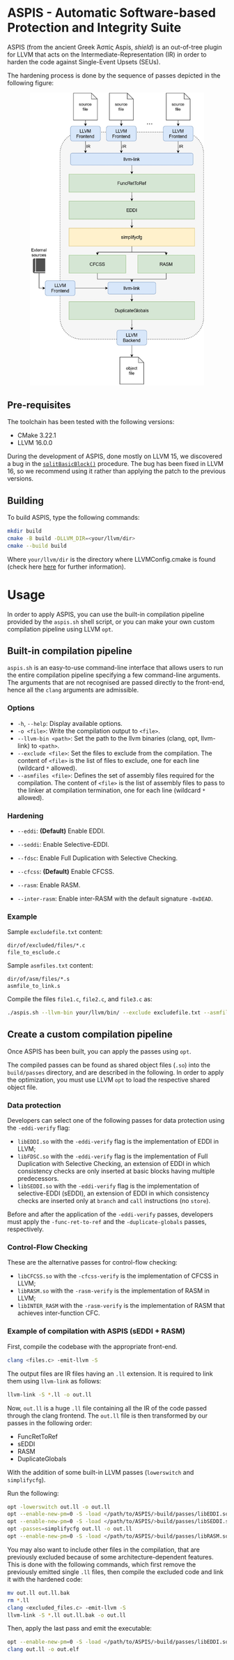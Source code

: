 # ASPIS - Automatic Software-based Protection and Integrity Suite

ASPIS (from the ancient Greek Ἀσπίς Aspís, *shield*) is an out-of-tree plugin for LLVM that acts on the Intermediate-Representation (IR) in order to harden the code against Single-Event Upsets (SEUs). 

The hardening process is done by the sequence of passes depicted in the following figure:
<p align=center>
<img src="figures/compiler_scheme.jpg" alt="drawing" width="400"/>
</p>

## Pre-requisites

The toolchain has been tested with the following versions:
- CMake 3.22.1
- LLVM 16.0.0

During the development of ASPIS, done mostly on LLVM 15, we discovered a bug in the [`splitBasicBlock()`](https://llvm.org/doxygen/classllvm_1_1BasicBlock.html#a2bc5caaabd6841e4ab97237ebcaeb86d) procedure. The bug has been fixed in LLVM 16, so we recommend using it rather than applying the patch to the previous versions. 

## Building

To build ASPIS, type the following commands:

```bash
mkdir build
cmake -B build -DLLVM_DIR=<your/llvm/dir>
cmake --build build
```

Where `your/llvm/dir` is the directory where LLVMConfig.cmake is found (check here [here](https://llvm.org/docs/CMake.html) for further information).

# Usage

In order to apply ASPIS, you can use the built-in compilation pipeline provided by the `aspis.sh` shell script, or you can make your own custom compilation pipeline using LLVM `opt`.

## Built-in compilation pipeline
`aspis.sh` is an easy-to-use command-line interface that allows users to run the entire compilation pipeline specifying a few command-line arguments. The arguments that are not recognised are passed directly to the front-end, hence all the `clang` arguments are admissible.

### Options
 - `-h`, `--help`: Display available options.
 - `-o <file>`: Write the compilation output to `<file>`.
 - `--llvm-bin <path>`: Set the path to the llvm binaries (clang, opt, llvm-link) to `<path>`.
 - `--exclude <file>`: Set the files to exclude from the compilation. The content of `<file>` is the list of files to exclude, one for each line (wildcard `*` allowed).
 - `--asmfiles <file>`: Defines the set of assembly files required for the compilation. The content of `<file>` is the list of assembly files to pass to the linker at compilation termination, one for each line (wildcard `*` allowed).

### Hardening
 - `--eddi`: **(Default)** Enable EDDI.
 - `--seddi`: Enable Selective-EDDI.
 - `--fdsc`: Enable Full Duplication with Selective Checking.

 - `--cfcss`: **(Default)** Enable CFCSS.
 - `--rasm`: Enable RASM.
 - `--inter-rasm`: Enable inter-RASM with the default signature `-0xDEAD`.

### Example

Sample `excludefile.txt` content:

```
dir/of/excluded/files/*.c
file_to_esclude.c
```

Sample `asmfiles.txt` content:
```
dir/of/asm/files/*.s
asmfile_to_link.s
```

Compile the files `file1.c`, `file2.c`, and `file3.c` as:

```bash
./aspis.sh --llvm-bin your/llvm/bin/ --exclude excludefile.txt --asmfiles asmfiles.txt --seddi --rasm file1.c file2.c file3.c -o <out_filename>.c
```

## Create a custom compilation pipeline
Once ASPIS has been built, you can apply the passes using `opt`.

The compiled passes can be found as shared object files (`.so`) into the `build/passes` directory, and are described in the following. In order to apply the optimization, you must use LLVM  `opt` to load the respective shared object file.

### Data protection
Developers can select one of the following passes for data protection using the `-eddi-verify` flag:

- `libEDDI.so` with the `-eddi-verify` flag is the implementation of EDDI in LLVM;
- `libFDSC.so` with the `-eddi-verify` flag is the implementation of Full Duplication with Selective Checking, an extension of EDDI in which consistency checks are only inserted at basic blocks having multiple predecessors.
- `libSEDDI.so` with the `-eddi-verify` flag is the implementation of selective-EDDI (sEDDI), an extension of EDDI in which consistency checks are inserted only at `branch` and `call` instructions (no `store`).

Before and after the application of the `-eddi-verify` passes, developers must apply the `-func-ret-to-ref` and the `-duplicate-globals` passes, respectively.

### Control-Flow Checking
These are the alternative passes for control-flow checking:
- `libCFCSS.so` with the `-cfcss-verify` is the implementation of CFCSS in LLVM;
- `libRASM.so` with the `-rasm-verify` is the implementation of RASM in LLVM;
- `libINTER_RASM` with the `-rasm-verify` is the implementation of RASM that achieves inter-function CFC.

### Example of compilation with ASPIS (sEDDI + RASM)
First, compile the codebase with the appropriate front-end.

```bash
clang <files.c> -emit-llvm -S
```

The output files are IR files having an `.ll` extension. It is required to link them using `llvm-link` as follows:

```bash
llvm-link -S *.ll -o out.ll
```

Now, `out.ll` is a huge `.ll` file containing all the IR of the code passed through the clang frontend. The `out.ll` file is then transformed by our passes in the following order:

- FuncRetToRef
- sEDDI
- RASM
- DuplicateGlobals

With the addition of some built-in LLVM passes (`lowerswitch` and `simplifycfg`).

Run the following:

```bash
opt -lowerswitch out.ll -o out.ll
opt --enable-new-pm=0 -S -load </path/to/ASPIS/>build/passes/libEDDI.so -func-ret-to-ref out.ll -o out.ll
opt --enable-new-pm=0 -S -load </path/to/ASPIS/>build/passes/libSEDDI.so -eddi-verify out.ll -o out.ll
opt -passes=simplifycfg out.ll -o out.ll
opt --enable-new-pm=0 -S -load </path/to/ASPIS/>build/passes/libRASM.so -rasm-verify out.ll -o out.ll
```
You may also want to include other files in the compilation, that are previously excluded because of some architecture-dependent features. This is done with the following commands, which first remove the previously emitted single `.ll` files, then compile the excluded code and link it with the hardened code:

```bash
mv out.ll out.ll.bak
rm *.ll
clang <excluded_files.c> -emit-llvm -S
llvm-link -S *.ll out.ll.bak -o out.ll
```

Then, apply the last pass and emit the executable: 

```bash
opt --enable-new-pm=0 -S -load </path/to/ASPIS/>build/passes/libEDDI.so -duplicate-globals out.ll -o out.ll
clang out.ll -o out.elf
```
